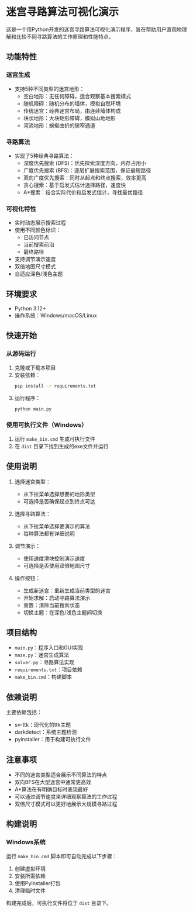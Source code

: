 # 迷宫寻路算法可视化演示

这是一个用Python开发的迷宫寻路算法可视化演示程序，旨在帮助用户直观地理解和比较不同寻路算法的工作原理和性能特点。

## 功能特性

### 迷宫生成
- 支持5种不同类型的迷宫地形：
  - 空白地形：无任何障碍，适合观察基本搜索模式
  - 随机障碍：随机分布的墙体，模拟自然环境
  - 传统迷宫：经典迷宫布局，由连续墙体构成
  - 块状地形：大块矩形障碍，模拟山地地形
  - 河流地形：蜿蜒曲折的狭窄通道

### 寻路算法
- 实现了5种经典寻路算法：
  - 深度优先搜索 (DFS)：优先探索深度方向，内存占用小
  - 广度优先搜索 (BFS)：逐层扩展搜索范围，保证最短路径
  - 双向广度优先搜索：同时从起点和终点搜索，效率更高
  - 贪心搜索：基于启发式估计选择路径，速度快
  - A*搜索：结合实际代价和启发式估计，寻找最优路径

### 可视化特性
- 实时动态展示搜索过程
- 使用不同颜色标识：
  - 已访问节点
  - 当前搜索前沿
  - 最终路径
- 支持调节演示速度
- 双倍地图尺寸模式
- 自适应深色/浅色主题

## 环境要求

- Python 3.12+
- 操作系统：Windows/macOS/Linux

## 快速开始

### 从源码运行

1. 克隆或下载本项目
2. 安装依赖：
   ```bash
   pip install -r requirements.txt
   ```
3. 运行程序：
   ```bash
   python main.py
   ```

### 使用可执行文件（Windows）

1. 运行 `make_bin.cmd` 生成可执行文件
2. 在 `dist` 目录下找到生成的exe文件并运行

## 使用说明

1. 选择迷宫类型：
   - 从下拉菜单选择想要的地形类型
   - 可选择是否确保起点到终点可达

2. 选择寻路算法：
   - 从下拉菜单选择要演示的算法
   - 每种算法都有详细说明

3. 调节演示：
   - 使用速度滑块控制演示速度
   - 可选择是否使用双倍地图尺寸

4. 操作按钮：
   - 生成新迷宫：重新生成当前类型的迷宫
   - 开始求解：启动寻路算法演示
   - 重置：清除当前搜索状态
   - 切换主题：在深色/浅色主题间切换

## 项目结构

- `main.py`：程序入口和GUI实现
- `maze.py`：迷宫生成算法
- `solver.py`：寻路算法实现
- `requirements.txt`：项目依赖
- `make_bin.cmd`：构建脚本

## 依赖说明

主要依赖包括：
- sv-ttk：现代化的ttk主题
- darkdetect：系统主题检测
- pyinstaller：用于构建可执行文件

## 注意事项

- 不同的迷宫类型适合展示不同算法的特点
- 双向BFS在大型迷宫中通常更高效
- A*算法在有明确目标时表现最好
- 可以通过调节速度来详细观察算法的工作过程
- 双倍尺寸模式可以更好地展示大规模寻路过程

## 构建说明

### Windows系统

运行 `make_bin.cmd` 脚本即可自动完成以下步骤：
1. 创建虚拟环境
2. 安装所需依赖
3. 使用PyInstaller打包
4. 清理临时文件

构建完成后，可执行文件将位于 `dist` 目录下。

